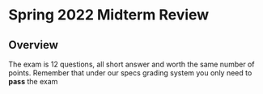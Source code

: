 # Spring 2022 Midterm Review

## Overview

The exam is 12 questions, all short answer and worth the same number of points. Remember that under our specs grading system you only need to **pass** the exam
